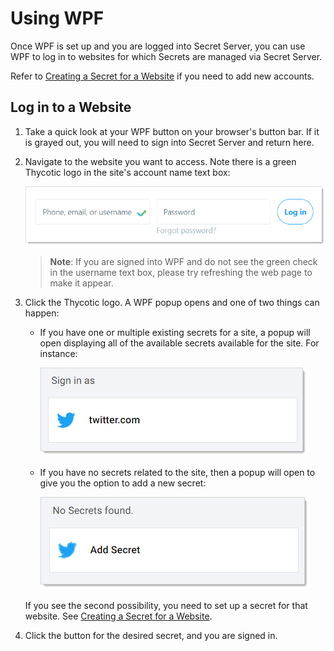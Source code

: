 [title]: # (Using WPF)
[tags]: # (WPF)
[priority]: # (4)
# Using WPF

Once WPF is set up and you are logged into Secret Server, you can use WPF to log in to websites for which Secrets are managed via Secret Server. 

Refer to [Creating a Secret for a Website](create.md) if you need to add new accounts.

## Log in to a Website

1. Take a quick look at your WPF button on your browser's button bar. If it is grayed out, you will need to sign into Secret Server and return here.

1. Navigate to the website you want to access. Note there is a green Thycotic logo in the site's account name text box:

   ![image-20191205162559891](images/image-20191205162559891.png "Log in modal")

   >**Note**: If you are signed into WPF and do not see the green check in the username text box, please try refreshing the web page to make it appear.

1. Click the Thycotic logo. A WPF popup opens and one of two things can happen:

   - If you have one or multiple existing secrets for a site, a popup will open displaying all of the available secrets available for the site. For instance:

     ![image-20191208145851919](images/image-20191208145851919.png "Sign in as modal")

   - If you have no secrets related to the site, then a popup will open to give you the option to add a new secret:

     ![image-20191205162836870](images/image-20191205162836870.png "Add a secret modal")

   If you see the second possibility, you need to set up a secret for that website. See [Creating a Secret for a Website](create.md).

1. Click the button for the desired secret, and you are signed in.
